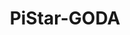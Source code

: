 ---
layout: post
title:  "PiStar-GODA"
link: https://github.com/lesunb/pistarGODA-MDP
image: https://upload.wikimedia.org/wikipedia/commons/thumb/1/1c/6sided_dice_%28cropped%29.jpg/220px-6sided_dice_%28cropped%29.jpg
---